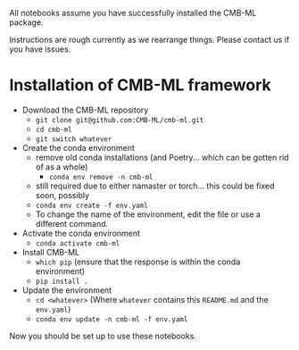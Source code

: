 All notebooks assume you have successfully installed the CMB-ML package.

Instructions are rough currently as we rearrange things. Please contact us if you have issues.

# Installation of CMB-ML framework

- Download the CMB-ML repository
    - `git clone git@github.com:CMB-ML/cmb-ml.git`
    - `cd cmb-ml`
    - `git switch whatever`
- Create the conda environment 
    - remove old conda installations (and Poetry... which can be gotten rid of as a whole)
        - `conda env remove -n cmb-ml`
    - still required due to either namaster or torch... this could be fixed soon, possibly
    - `conda env create -f env.yaml`
    - To change the name of the environment, edit the file or use a different command.
- Activate the conda environment
    - `conda activate cmb-ml`
- Install CMB-ML
    - `which pip` (ensure that the response is within the conda environment)
    - `pip install .`
- Update the environment
    - `cd <whatever>` (Where `whatever` contains this `README.md` and the `env.yaml`)
    - `conda env update -n cmb-ml -f env.yaml`

Now you should be set up to use these notebooks.